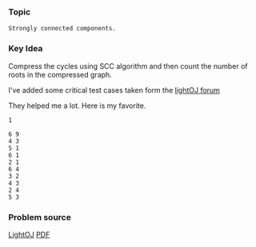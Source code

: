 
### Topic

    Strongly connected components.


### Key Idea

Compress the cycles using SCC algorithm and then count the number of roots in the compressed graph.

I've added some critical test cases taken form the [lightOJ forum](http://lightoj.com/forum_showproblem.php?problem=1034)

They helped me a lot. Here is my favorite.

    1

    6 9
    4 3
    5 1
    6 1
    2 1
    6 4
    3 2
    4 3
    2 4
    5 3


### Problem source

[LightOJ](http://lightoj.com/volume_showproblem.php?problem=1034)
[PDF](http://lightoj.com/volume_showproblem.php?problem=1034&language=english&type=pdf)



